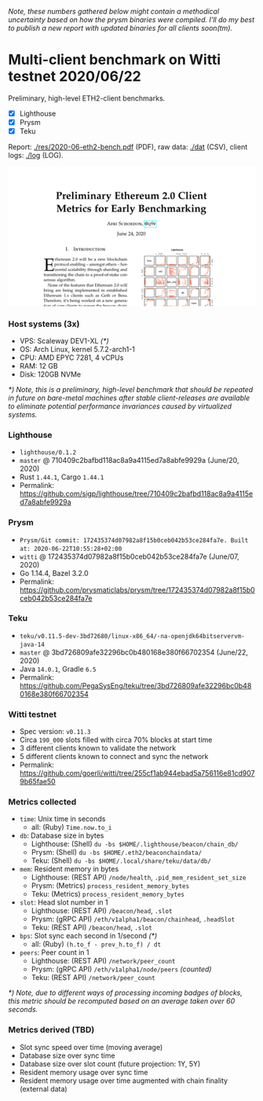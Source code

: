_Note, these numbers gathered below might contain a methodical uncertainty based on how the prysm binaries were compiled. I'll do my best to publish a new report with updated binaries for all clients soon(tm)._

# Multi-client benchmark on Witti testnet 2020/06/22
Preliminary, high-level ETH2-client benchmarks.
- [x] Lighthouse
- [x] Prysm
- [x] Teku

Report: [./res/2020-06-eth2-bench.pdf](./res/2020-06-eth2-bench.pdf) (PDF), raw data: [./dat](./dat) (CSV), client logs: [./log](./log) (LOG).

![report](./res/cover.png)

### Host systems (3x)
- VPS: Scaleway DEV1-XL _(*)_
- OS: Arch Linux, kernel 5.7.2-arch1-1
- CPU: AMD EPYC 7281, 4 vCPUs
- RAM: 12 GB
- Disk: 120GB NVMe

_*) Note, this is a preliminary, high-level benchmark that should be repeated in future on bare-metal machines after stable client-releases are available to eliminate potential performance invariances caused by virtualized systems._

### Lighthouse
- `lighthouse/0.1.2`
- `master` @ 710409c2bafbd118ac8a9a4115ed7a8abfe9929a (June/20, 2020)
- Rust `1.44.1`, Cargo `1.44.1`
- Permalink: https://github.com/sigp/lighthouse/tree/710409c2bafbd118ac8a9a4115ed7a8abfe9929a

### Prysm
- `Prysm/Git commit: 172435374d07982a8f15b0ceb042b53ce284fa7e. Built at: 2020-06-22T10:55:28+02:00`
- `witti` @ 172435374d07982a8f15b0ceb042b53ce284fa7e (June/07, 2020)
- Go 1.14.4, Bazel 3.2.0
- Permalink: https://github.com/prysmaticlabs/prysm/tree/172435374d07982a8f15b0ceb042b53ce284fa7e

### Teku
- `teku/v0.11.5-dev-3bd72680/linux-x86_64/-na-openjdk64bitservervm-java-14`
- `master` @ 3bd726809afe32296bc0b480168e380f66702354 (June/22, 2020)
- Java `14.0.1`, Gradle `6.5`
- Permalink: https://github.com/PegaSysEng/teku/tree/3bd726809afe32296bc0b480168e380f66702354

### Witti testnet
- Spec version: `v0.11.3`
- Circa `190_000` slots filled with circa 70% blocks at start time
- 3 different clients known to validate the network
- 5 different clients known to connect and sync the network
- Permalink: https://github.com/goerli/witti/tree/255cf1ab944ebad5a756116e81cd9079b65fae50

### Metrics collected
- `time`: Unix time in seconds
  - all: (Ruby) `Time.now.to_i`
- `db`: Database size in bytes
  - Lighthouse: (Shell) `du -bs $HOME/.lighthouse/beacon/chain_db/`
  - Prysm: (Shell) `du -bs $HOME/.eth2/beaconchaindata/`
  - Teku: (Shell) `du -bs $HOME/.local/share/teku/data/db/`
- `mem`: Resident memory in bytes
  - Lighthouse: (REST API) `/node/health`, `.pid_mem_resident_set_size`
  - Prysm: (Metrics) `process_resident_memory_bytes`
  - Teku: (Metrics) `process_resident_memory_bytes`
- `slot`: Head slot number in 1
  - Lighthouse: (REST API) `/beacon/head`, `.slot`
  - Prysm: (gRPC API) `/eth/v1alpha1/beacon/chainhead`, `.headSlot`
  - Teku: (REST API) `/beacon/head`, `.slot`
- `bps`: Slot sync each second in 1/second _(*)_
  - all: (Ruby) `(h.to_f - prev_h.to_f) / dt`
- `peers`: Peer count in 1
  - Lighthouse: (REST API) `/network/peer_count`
  - Prysm: (gRPC API) `/eth/v1alpha1/node/peers` _(counted)_
  - Teku: (REST API) `/network/peer_count`

_*) Note, due to different ways of processing incoming badges of blocks, this metric should be recomputed based on an average taken over 60 seconds._

### Metrics derived (TBD)
- Slot sync speed over time (moving average)
- Database size over sync time
- Database size over slot count (future projection: 1Y, 5Y)
- Resident memory usage over sync time
- Resident memory usage over time augmented with chain finality (external data)
